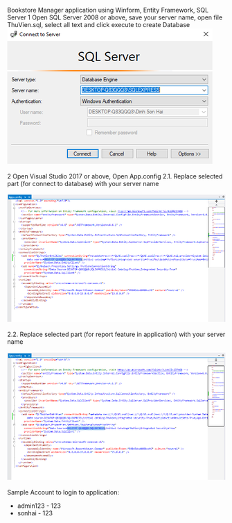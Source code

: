 Bookstore Manager application using Winform, Entity Framework, SQL Server
1 Open SQL Server 2008 or above, save your server name, open file ThuVien.sql, select all text and click execute to create Database
![Server name](https://github.com/DinhSonHai/bookstore-manager/blob/master/installation-image/serverName.png)
<br/><br/>
2 Open Visual Studio 2017 or above, Open App.config
2.1. Replace selected part (for connect to database) with your server name <br/><br/>
![Connect to Database](https://github.com/DinhSonHai/bookstore-manager/blob/master/installation-image/editDataSource.png)
<br/><br/>
2.2. Replace selected part (for report feature in application) with your server name <br/><br/>
![Connect for Report Feature](https://github.com/DinhSonHai/bookstore-manager/blob/master/installation-image/editDataSourceForReport.PNG)
<br/><br/>
Sample Account to login to application:
* admin123 - 123
* sonhai - 123
